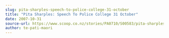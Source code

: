 ```yaml
---
slug: pita-sharples-speech-to-police-college-31-october
title: "Pita Sharples: Speech To Police College 31 October"
date: 2007-10-31
source-url: https://www.scoop.co.nz/stories/PA0710/S00583/pita-sharples-speech-to-police-college-31-october.htm
author: te-pati-maori
---
```

